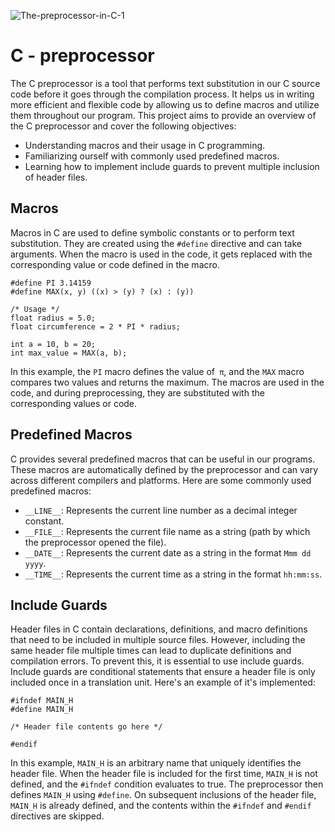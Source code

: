 ![The-preprocessor-in-C-1](https://github.com/cloobTech/alx-low_level_programming/assets/121310192/c6b17f36-632c-492a-aaf6-02fd083e7106)
# C - preprocessor 
The C preprocessor is a tool that performs text substitution in our C source code before it goes through the compilation process. It helps us in writing more efficient and flexible code by allowing us to define macros and utilize them throughout our program. This project aims to provide an overview of the C preprocessor and cover the following objectives:  
* Understanding macros and their usage in C programming.
* Familiarizing ourself with commonly used predefined macros.
* Learning how to implement include guards to prevent multiple inclusion of header files.    
## Macros
Macros in C are used to define symbolic constants or to perform text substitution. They are created using the `#define` directive and can take arguments. When the macro is used in the code, it gets replaced with the corresponding value or code defined in the macro.  
```
#define PI 3.14159
#define MAX(x, y) ((x) > (y) ? (x) : (y))

/* Usage */
float radius = 5.0;
float circumference = 2 * PI * radius;

int a = 10, b = 20;
int max_value = MAX(a, b);
```  
In this example, the `PI` macro defines the value of` π`, and the `MAX` macro compares two values and returns the maximum. The macros are used in the code, and during preprocessing, they are substituted with the corresponding values or code.  
## Predefined Macros  
C provides several predefined macros that can be useful in our programs. These macros are automatically defined by the preprocessor and can vary across different compilers and platforms. Here are some commonly used predefined macros:  
* `__LINE__`: Represents the current line number as a decimal integer constant.  
* `__FILE__`: Represents the current file name as a string (path by which the preprocessor opened the file).  
* `__DATE__`: Represents the current date as a string in the format `Mmm dd yyyy`.  
* `__TIME__`: Represents the current time as a string in the format `hh:mm:ss`.  
## Include Guards  
Header files in C contain declarations, definitions, and macro definitions that need to be included in multiple source files. However, including the same header file multiple times can lead to duplicate definitions and compilation errors. To prevent this, it is essential to use include guards. Include guards are conditional statements that ensure a header file is only included once in a translation unit. Here's an example of it's implemented:  
```
#ifndef MAIN_H
#define MAIN_H

/* Header file contents go here */

#endif
```
In this example, `MAIN_H` is an arbitrary name that uniquely identifies the header file. When the header file is included for the first time, `MAIN_H` is not defined, and the `#ifndef` condition evaluates to true. The preprocessor then defines `MAIN_H` using `#define`. On subsequent inclusions of the header file, `MAIN_H` is already defined, and the contents within the `#ifndef` and `#endif` directives are skipped.  
